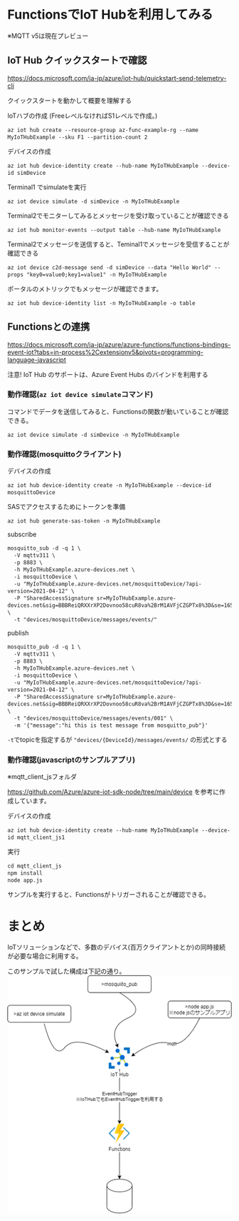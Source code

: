 # FunctionsでIoT Hubを利用してみる

※MQTT v5は現在プレビュー

## IoT Hub クイックスタートで確認

https://docs.microsoft.com/ja-jp/azure/iot-hub/quickstart-send-telemetry-cli

クイックスタートを動かして概要を理解する

IoTハブの作成 (FreeレベルなければS1レベルで作成。)
```
az iot hub create --resource-group az-func-example-rg --name MyIoTHubExample --sku F1 --partition-count 2
```

デバイスの作成 
```
az iot hub device-identity create --hub-name MyIoTHubExample --device-id simDevice 
```

Terminal1 でsimulateを実行
```
az iot device simulate -d simDevice -n MyIoTHubExample
```

Terminal2でモニターしてみるとメッセージを受け取っていることが確認できる
```
az iot hub monitor-events --output table --hub-name MyIoTHubExample
```

Terminal2でメッセージを送信すると、Teminal1でメッセージを受信することが確認できる
```
az iot device c2d-message send -d simDevice --data "Hello World" --props "key0=value0;key1=value1" -n MyIoTHubExample
```

ポータルのメトリックでもメッセージが確認できます。

```
az iot hub device-identity list -n MyIoTHubExample -o table
```

## Functionsとの連携

https://docs.microsoft.com/ja-jp/azure/azure-functions/functions-bindings-event-iot?tabs=in-process%2Cextensionv5&pivots=programming-language-javascript

注意! IoT Hub のサポートは、Azure Event Hubs のバインドを利用する

### 動作確認(`az iot device simulate`コマンド)

コマンドでデータを送信してみると、Functionsの関数が動いていることが確認できる。
```
az iot device simulate -d simDevice -n MyIoTHubExample
```

### 動作確認(mosquittoクライアント)

デバイスの作成
```
az iot hub device-identity create -n MyIoTHubExample --device-id mosquittoDevice
```

SASでアクセスするためにトークンを準備
```
az iot hub generate-sas-token -n MyIoTHubExample
```

subscribe
```
mosquitto_sub -d -q 1 \
  -V mqttv311 \
  -p 8883 \
  -h MyIoTHubExample.azure-devices.net \
  -i mosquittoDevice \
  -u "MyIoTHubExample.azure-devices.net/mosquittoDevice/?api-version=2021-04-12" \
  -P "SharedAccessSignature sr=MyIoTHubExample.azure-devices.net&sig=BBBReiQRXXrXP2Dovnoo58cuR8va%2BrM1AVFjCZGPTx8%3D&se=1652943741&skn=iothubowner" \
  -t "devices/mosquittoDevice/messages/events/"
```

publish
```
mosquitto_pub -d -q 1 \
  -V mqttv311 \
  -p 8883 \
  -h MyIoTHubExample.azure-devices.net \
  -i mosquittoDevice \
  -u "MyIoTHubExample.azure-devices.net/mosquittoDevice/?api-version=2021-04-12" \
  -P "SharedAccessSignature sr=MyIoTHubExample.azure-devices.net&sig=BBBReiQRXXrXP2Dovnoo58cuR8va%2BrM1AVFjCZGPTx8%3D&se=1652943741&skn=iothubowner" \
  -t "devices/mosquittoDevice/messages/events/001" \
  -m '{"message":"hi this is test message from mosquitto_pub"}'
```

`-t`でtopicを指定するが `"devices/{DeviceId}/messages/events/` の形式とする

### 動作確認(javascriptのサンプルアプリ)
※mqtt_client_jsフォルダ

https://github.com/Azure/azure-iot-sdk-node/tree/main/device
を参考に作成しています。

デバイスの作成
```
az iot hub device-identity create --hub-name MyIoTHubExample --device-id mqtt_client_js1
```

実行
```
cd mqtt_client_js
npm install
node app.js
```
サンプルを実行すると、Functionsがトリガーされることが確認できる。


# まとめ

IoTソリューションなどで、多数のデバイス(百万クライアントとか)の同時接続が必要な場合に利用する。


このサンプルで試した構成は下記の通り。
![IoTHub x Functions](./IoTHub-Functions.png)